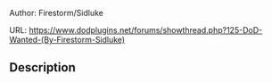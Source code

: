 Author: Firestorm/Sidluke

URL: https://www.dodplugins.net/forums/showthread.php?125-DoD-Wanted-(By-Firestorm-Sidluke)

## Description

